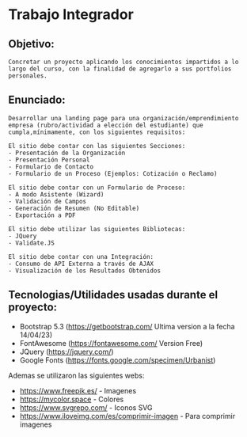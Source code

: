 # Trabajo Integrador

## Objetivo:

    Concretar un proyecto aplicando los conocimientos impartidos a lo largo del curso, con la finalidad de agregarlo a sus portfolios personales.

## Enunciado:

    Desarrollar una landing page para una organización/emprendimiento empresa (rubro/actividad a elección del estudiante) que cumpla,mínimamente, con los siguientes requisitos:

    El sitio debe contar con las siguientes Secciones:
    - Presentación de la Organización
    - Presentación Personal
    - Formulario de Contacto
    - Formulario de un Proceso (Ejemplos: Cotización o Reclamo)

    El sitio debe contar con un Formulario de Proceso:
    - A modo Asistente (Wizard)
    - Validación de Campos
    - Generación de Resumen (No Editable)
    - Exportación a PDF

    El sitio debe utilizar las siguientes Bibliotecas:
    - JQuery
    - Validate.JS

    El sitio debe contar con una Integración:
    - Consumo de API Externa a través de AJAX
    - Visualización de los Resultados Obtenidos

## Tecnologias/Utilidades usadas durante el proyecto:

- Bootstrap 5.3 (https://getbootstrap.com/ Ultima version a la fecha 14/04/23)
- FontAwesome (https://fontawesome.com/ Version Free)
- JQuery (https://jquery.com/)
- Google Fonts (https://fonts.google.com/specimen/Urbanist)

Ademas se utilizaron las siguientes webs:

- https://www.freepik.es/ - Imagenes
- https://mycolor.space - Colores
- https://www.svgrepo.com/ - Iconos SVG
- https://www.iloveimg.com/es/comprimir-imagen - Para comprimir imagenes
